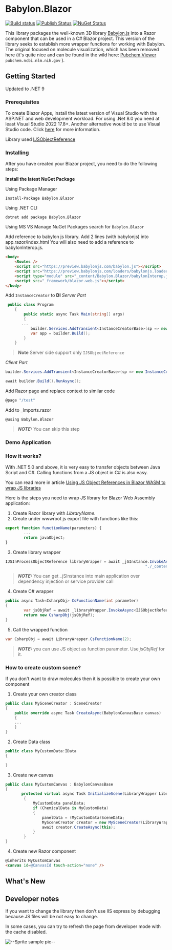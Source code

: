 # Babylon.Blazor 
[![Build status](https://ci.appveyor.com/api/projects/status/c6hl19cdakmoxjiq?svg=true)](https://ci.appveyor.com/project/AlexNek/babylonblazor) [![Publish Status](https://img.shields.io/github/workflow/status/AlexNek/BabylonBlazor/Publish?label=publish)](https://www.nuget.org/packages/BaBylon.Blazor/)  [![NuGet Status](https://img.shields.io/nuget/v/Babylon.Blazor)](https://www.nuget.org/packages/Babylon.Blazor/)

This library packages the well-known 3D library [Babylon.js](https://www.babylonjs.com/) into a Razor component that can be used in a C# Blazor project.
This version of the library seeks to establish more wrapper functions for working with Babylon. The original
focused on molecule visualization, which has been removed here (it's quite nice and can be found in the wild here: 
[Pubchem Viewer](https://pubchemviewer.azurewebsites.net) `pubchem.ncbi.nlm.nih.gov`
).


## Getting Started
Updated to .NET 9
### Prerequisites

To create Blazor Apps, install the latest version of Visual Studio with the ASP.NET and web development workload.
For using .Net 8.0 you need at least Visual Studio 2022 17.8+.
Another alternative would be to use Visual Studio code. Click [here](https://docs.microsoft.com/en-us/aspnet/core/blazor/get-started?view=aspnetcore-3.1&tabs=visual-studio-code) for more information.


Library used [IJSObjectReference](https://docs.microsoft.com/en-us/dotnet/api/microsoft.jsinterop.ijsobjectreference?view=dotnet-plat-ext-6.0)


### Installing

After you have created your Blazor project, you need to do the following steps:


**Install the latest NuGet Package**

Using Package Manager
```
Install-Package Babylon.Blazor
```

Using .NET CLI
```
dotnet add package Babylon.Blazor
```

Using MS VS Manage NuGet Packages search for `Babylon.Blazor`

Add reference to babylon js library. Add 2 lines (with babylonjs) into app.razor/index.html
You will also need to add a reference to babylonInterop.js.

```html
<body>
    <Routes />
    <script src="https://preview.babylonjs.com/babylon.js"></script>
    <script src="https://preview.babylonjs.com/loaders/babylonjs.loaders.min.js"></script>
    <script type="module" src="_content/Babylon.Blazor/babylonInterop.js"></script>
    <script src="_framework/blazor.web.js"></script>
</body>
```

Add `InstanceCreator` to **DI**
*Server Part*
```C#
 public class Program
    {
        public static async Task Main(string[] args)
        {
       ...
           builder.Services.AddTransient<InstanceCreatorBase>(sp => new InstanceCreatorAsyncMode(sp.GetService<IJSRuntime>()));
           var app = builder.Build(); 
        }
    }
```
> **Note** Server side support only `IJSObjectReference`

*Client Part*
```C#
builder.Services.AddTransient<InstanceCreatorBase>(sp => new InstanceCreator(sp.GetService<IJSRuntime>()));

await builder.Build().RunAsync();

```

Add Razor page and replace context to similar code
```C#
@page "/test"

```

Add to _Imports.razor
```
@using Babylon.Blazor
```
> **_NOTE:_**  You can skip this step

### Demo Application



### How it works?

With .NET 5.0 and above, it is very easy to transfer objects between Java Script and C#. Calling functions from a JS object in C# is also easy.

You can read more in article [Using JS Object References in Blazor WASM to wrap JS libraries](https://blog.elmah.io/using-js-object-references-in-blazor-wasm-to-wrap-js-libraries/)

Here is the steps you need to wrap JS library for Blazor Web Assembly application:
1. Create Razor library with *LibraryName*.
2. Create under wwwroot js export file with functions like this:
```JavaScript
export function functionName(parameters) {
        ...
        return javaObject;
}
```
3. Create library wrapper
```C#
IJSInProcessObjectReference libraryWrapper = await _jSInstance.InvokeAsync<IJSInProcessObjectReference>("import",
                                                             "./_content/LibraryName/LibraryJSExport.js");
```
> **_NOTE:_**  You can get _jSInstance into main application over dependency injection or service provider call

4. Create C# wrapper
```C#
public async Task<CsharpObj> CsFunctionName(int parameter)
{
        var jsObjRef = await _libraryWrapper.InvokeAsync<IJSObjectReference>("jsFunctionName", parameter);
        return new CsharpObj(jsObjRef);
}
```
5. Call the wrapped function
```C#
var CsharpObj = await LibraryWrapper.CsFunctionName(2);
```
> **_NOTE:_** you can use JS object as function parameter. Use *jsObjRef* for it.

### How to create custom scene?

If you don't want to draw molecules then it is possible to create your own component
1. Create your own creator class
```C#
public class MySceneCreator : SceneCreator
{
    public override async Task CreateAsync(BabylonCanvasBase canvas)
    {
    ...
    }
}
```
2. Create Data class
```C#
public class MyCustomData:IData
{

}
```
3. Create new canvas
```C#
public class MyCustomCanvas : BabylonCanvasBase
{
       protected virtual async Task InitializeScene(LibraryWrapper LibraryWrapper, string canvasId)
        {
            MyCustomData panelData;
            if (ChemicalData is MyCustomData)
            {
                panelData = (MyCustomData)SceneData;
	            MySceneCreator creator = new MySceneCreator(LibraryWrapper, canvasId, panelData);
    	        await creator.CreateAsync(this);
            }
        }
}
```
4. Create new Razor component
```html
@inherits MyCustomCanvas
<canvas id=@CanvasId touch-action="none" />
```
## What's New

## Developer notes

If you want to change the library then don't use IIS express by debugging because JS files will be not easy to change.

In some cases, you can try to refresh the page from developer mode with the cache disabled.

![--Sprite sample pic--](docs/images/disable-cache.png)
